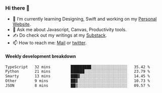 ### Hi there 👋

- 🌱 I’m currently learning Designing, Swift and working on my [Personal Website](https://kvaishak.com/).
- 💬 Ask me about Javascript, Canvas,  Productivity tools. 
- :writing_hand: Do check out my writings at my [Substack](https://kvaishak.substack.com/).
- 📫 How to reach me: [Mail](mailto:vaishak.kaippanchery@gmail.com) or [twitter](https://twitter.com/kvaishack).


#### Weekly development breakdown

<!--START_SECTION:waka-->

```txt
TypeScript   32 mins         █████████░░░░░░░░░░░░░░░░   35.42 %
Python       21 mins         ██████░░░░░░░░░░░░░░░░░░░   23.79 %
Smarty       13 mins         ███▓░░░░░░░░░░░░░░░░░░░░░   14.45 %
Other        9 mins          ██▓░░░░░░░░░░░░░░░░░░░░░░   10.73 %
JSON         8 mins          ██▒░░░░░░░░░░░░░░░░░░░░░░   09.57 %
```

<!--END_SECTION:waka-->
